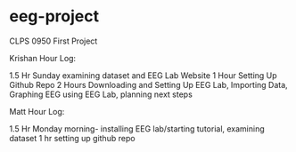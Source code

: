 # eeg-project
CLPS 0950 First Project

Krishan Hour Log:

1.5 Hr Sunday examining dataset and EEG Lab Website
1 Hour Setting Up Github Repo
2 Hours Downloading and Setting Up EEG Lab, Importing Data, Graphing EEG using EEG Lab, planning next steps

Matt Hour Log:

1.5 Hr Monday morning- installing EEG lab/starting tutorial, examining dataset
1 hr setting up github repo